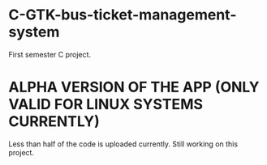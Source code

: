 # C-GTK-bus-ticket-management-system
First semester C project.
<h1>ALPHA VERSION OF THE APP (ONLY VALID FOR LINUX SYSTEMS CURRENTLY)</h1>
Less than half of the code is uploaded currently. Still working on this project.
